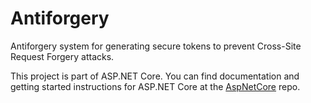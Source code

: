 Antiforgery
======================

Antiforgery system for generating secure tokens to prevent Cross-Site Request Forgery attacks.

This project is part of ASP.NET Core. You can find documentation and getting started instructions for ASP.NET Core at the [AspNetCore](https://github.com/dotnet/aspnetcore) repo.
